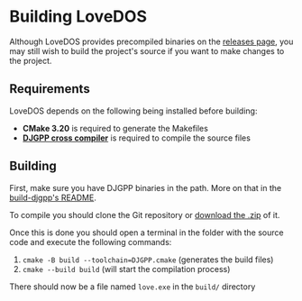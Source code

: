 # Building LoveDOS
Although LoveDOS provides precompiled binaries on the
[releases page](https://github.com/rxi/lovedos/releases), you may still wish to
build the project's source if you want to make changes to the project.


## Requirements
LoveDOS depends on the following being installed before building:
* **CMake 3.20** is required to generate the Makefiles
* **[DJGPP cross compiler](https://github.com/andrewwutw/build-djgpp)** 
  is required to compile the source files


## Building

First, make sure you have DJGPP binaries in the path. More on that in
the [build-djgpp's README](https://github.com/andrewwutw/build-djgpp/?tab=readme-ov-file#using-djgpp-compiler).

To compile you should clone the Git repository or
[download the .zip](https://github.com/rndtrash/lovedos/archive/master.zip) of it.

Once this is done you should open a terminal in the folder with the source code and
execute the following commands:

 1. `cmake -B build --toolchain=DJGPP.cmake` (generates the build files)
 2. `cmake --build build` (will start the compilation process)

There should now be a file named `love.exe` in the `build/` directory
